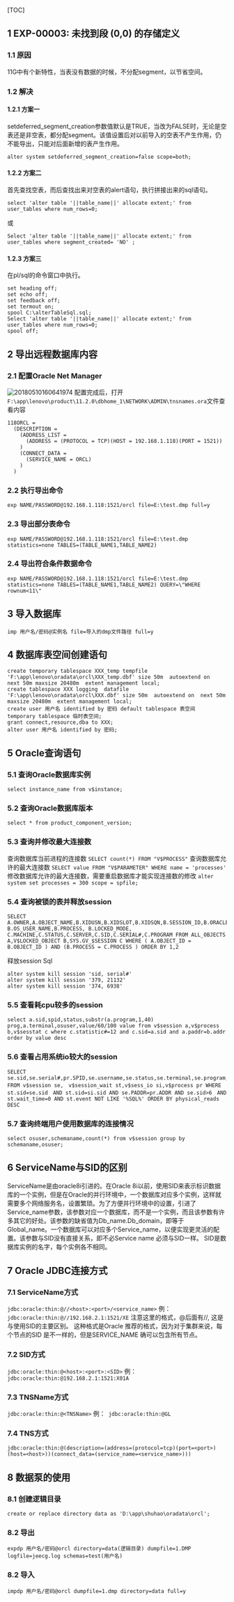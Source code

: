 [TOC]

## 1 EXP-00003: 未找到段 (0,0) 的存储定义
### 1.1 原因 
11G中有个新特性，当表没有数据的时候，不分配segment，以节省空间。
### 1.2 解决
#### 1.2.1 方案一
setdeferred_segment_creation参数值默认是TRUE，当改为FALSE时，无论是空表还是非空表，都分配segment。该值设置后对以前导入的空表不产生作用，仍不能导出，只能对后面新增的表产生作用。 
```
alter system setdeferred_segment_creation=false scope=both;
```
#### 1.2.2 方案二
首先查找空表，而后查找出来对空表的alert语句，执行拼接出来的sql语句。
```
select 'alter table '||table_name||' allocate extent;' from user_tables where num_rows=0;
```
或
```
Select 'alter table '||table_name||' allocate extent;' from user_tables where segment_created= 'NO' ;  
```
#### 1.2.3 方案三
在pl/sql的命令窗口中执行。
```
set heading off;
set echo off;
set feedback off;
set termout on;
spool C:\alterTableSql.sql;
Select 'alter table '||table_name||' allocate extent;' from user_tables where num_rows=0;
spool off;
```
## 2 导出远程数据库内容
### 2.1 配置Oracle Net Manager
![20180510160641974](/assets/微信图片_20191031111209.png)
配置完成后，打开`F:\app\lenovo\product\11.2.0\dbhome_1\NETWORK\ADMIN\tnsnames.ora`文件查看内容
```
118ORCL =
  (DESCRIPTION =
    (ADDRESS_LIST =
      (ADDRESS = (PROTOCOL = TCP)(HOST = 192.168.1.118)(PORT = 1521))
    )
    (CONNECT_DATA =
      (SERVICE_NAME = ORCL)
    )
  )
```
### 2.2 执行导出命令
`exp NAME/PASSWORD@192.168.1.118:1521/orcl file=E:\test.dmp full=y`
### 2.3 导出部分表命令
`exp NAME/PASSWORD@192.168.1.118:1521/orcl file=E:\test.dmp statistics=none TABLES=(TABLE_NAME1,TABLE_NAME2)`
### 2.4 导出符合条件数据命令
`exp NAME/PASSWORD@192.168.1.118:1521/orcl file=E:\test.dmp statistics=none TABLES=(TABLE_NAME1,TABLE_NAME2) QUERY=\"WHERE rownum<11\"`
## 3 导入数据库
`imp 用户名/密码@实例名 file=导入的dmp文件路径 full=y`
## 4 数据库表空间创建语句
```
create temporary tablespace XXX_temp tempfile 'F:\app\lenovo\oradata\orcl\XXX_temp.dbf' size 50m  autoextend on  next 50m maxsize 20480m  extent management local;  
create tablespace XXX logging  datafile 'F:\app\lenovo\oradata\orcl\XXX.dbf' size 50m  autoextend on  next 50m maxsize 20480m  extent management local;  
create user 用户名 identified by 密码 default tablespace 表空间  temporary tablespace 临时表空间;  
grant connect,resource,dba to XXX;
alter user 用户名 identified by 密码;
```
## 5 Oracle查询语句
### 5.1 查询Oracle数据库实例
`select instance_name from v$instance;`

### 5.2 查询Oracle数据库版本
`select * from product_component_version;`

### 5.3 查询并修改最大连接数
查询数据库当前进程的连接数
`SELECT count(*) FROM "V$PROCESS"`
查询数据库允许的最大连接数
`SELECT value FROM "V$PARAMETER" WHERE name = 'processes'`
修改数据库允许的最大连接数，需要重启数据库才能实现连接数的修改
`alter system set processes = 300 scope = spfile;`
### 5.4 查询被锁的表并释放session
```
SELECT A.OWNER,A.OBJECT_NAME,B.XIDUSN,B.XIDSLOT,B.XIDSQN,B.SESSION_ID,B.ORACLE_USERNAME, B.OS_USER_NAME,B.PROCESS, B.LOCKED_MODE, C.MACHINE,C.STATUS,C.SERVER,C.SID,C.SERIAL#,C.PROGRAM FROM ALL_OBJECTS A,V$LOCKED_OBJECT B,SYS.GV_$SESSION C WHERE ( A.OBJECT_ID = B.OBJECT_ID ) AND (B.PROCESS = C.PROCESS ) ORDER BY 1,2
```
释放session Sql
```
alter system kill session 'sid, serial#'
alter system kill session '379, 21132'
alter system kill session '374, 6938'
```
### 5.5 查看耗cpu较多的session
```
select a.sid,spid,status,substr(a.program,1,40) prog,a.terminal,osuser,value/60/100 value from v$session a,v$process b,v$sesstat c where c.statistic#=12 and c.sid=a.sid and a.paddr=b.addr order by value desc
```
### 5.6 查看占用系统io较大的session
```
SELECT se.sid,se.serial#,pr.SPID,se.username,se.status,se.terminal,se.program,se.MODULE,se.sql_address,st.event,st.p1text,si.physical_reads,si.block_changes FROM v$session se,　v$session_wait st,v$sess_io si,v$process pr WHERE st.sid=se.sid　AND st.sid=si.sid AND se.PADDR=pr.ADDR AND se.sid>6　AND st.wait_time=0 AND st.event NOT LIKE '%SQL%' ORDER BY physical_reads DESC
```
### 5.7 查询终端用户使用数据库的连接情况
```
select osuser,schemaname,count(*) from v$session group by schemaname,osuser;
```
## 6 ServiceName与SID的区别
ServiceName是由oracle8i引进的。在Oracle 8i以前，使用SID来表示标识数据库的一个实例，但是在Oracle的并行环境中，一个数据库对应多个实例，这样就需要多个网络服务名，设置繁琐。为了方便并行环境中的设置，引进了Service_name参数，该参数对应一个数据库，而不是一个实例，而且该参数有许多其它的好处。该参数的缺省值为Db_name.Db_domain，即等于Global_name。一个数据库可以对应多个Service_name，以便实现更灵活的配置。该参数与SID没有直接关系，即不必Service name 必须与SID一样。
SID是数据库实例的名字，每个实例各不相同。
## 7 Oracle JDBC连接方式
### 7.1 ServiceName方式
`jdbc:oracle:thin:@//<host>:<port>/<service_name>`
例：`jdbc:oracle:thin:@//192.168.2.1:1521/XE`
注意这里的格式，@后面有//, 这是与使用SID的主要区别。 
这种格式是Oracle 推荐的格式，因为对于集群来说，每个节点的SID 是不一样的，但是SERVICE_NAME 确可以包含所有节点。 
### 7.2 SID方式
`jdbc:oracle:thin:@<host>:<port>:<SID>`
例：`jdbc:oracle:thin:@192.168.2.1:1521:X01A`
### 7.3 TNSName方式
`jdbc:oracle:thin:@<TNSName>`
例：` jdbc:oracle:thin:@GL`
### 7.4 TNS方式
`jdbc:oracle:thin:@(description=(address=(protocol=tcp)(port=<port>)(host=<host>))(connect_data=(service_name=<service_name>)))`
## 8 数据泵的使用
### 8.1 创建逻辑目录
```
create or replace directory data as 'D:\app\shuhao\oradata\orcl';
```
### 8.2 导出
```expdp 用户名/密码@orcl directory=data(逻辑目录) dumpfile=1.DMP logfile=jeecg.log schemas=test(用户名)```
### 8.2 导入
```impdp 用户名/密码@orcl dumpfile=1.dmp directory=data full=y```